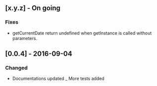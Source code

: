 ## [x.y.z] - On going
### Fixes
- getCurrentDate return undefined when getInstance is called without parameters.

## [0.0.4] - 2016-09-04 
### Changed
- Documentations updated
_ More tests added